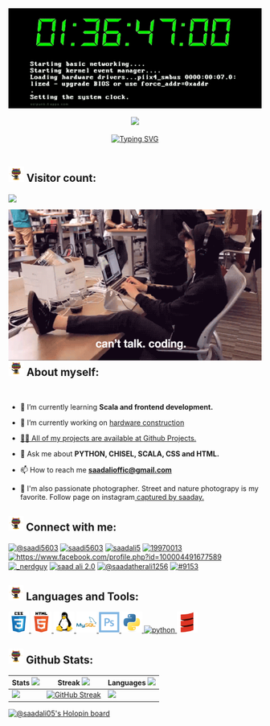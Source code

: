 <img src='https://github.com/saadali05/gif_for_github/blob/main/335f6d0c74c29626008bae58feb98808.gif' height="199" width="1000"/>

<a href="https://linkedin.com/in/saadali5" target="_blank">
<p align="center">
  <img src="https://capsule-render.vercel.app/api?type=waving&color=gradient&text=Hi👋%20Saad%20Ather%20Ali%20Here&fontSize=31&height=120&width=100%&section=header"/>
</p></a>

<div align='center'>
<a href="https://github.com/samadpls/Islamic-qoutes"><img  align="center" src="https://readme-typing-svg.demolab.com?font=Fira+Code&size=16&pause=1000&color=F7F7F7&width=470&lines=SOFTWARE+ENGINEER+%7C+PYTHON+%7C+CHISEL+%7C+HTML+%26+CSS+%7C" alt="Typing SVG" />
</a></div><br>

<h2 align="left"> <img src='https://github.com/samadpls/samadpls/blob/main/.github/workflows/cartoon1.gif' height=31/> Visitor count: </h2> 

<p> <img src="https://profile-counter.glitch.me/saadali05/count.svg" align="center"/> </p>

 <a>
<img align='right' src='https://github.com/saadali05/gif_for_github/blob/main/coding.gif' widht=100 height=300 alt='Saad_Gifs'></a>


<h2 align="left"><img src='https://github.com/saadali05/gif_for_github/blob/main/daftpunktocat-guy.gif' height="31"> About myself:</h2><br>

<p align='left'>

* 🌱 I’m currently learning **Scala and frontend development.**
  
* 🔭 I’m currently working on <a href='https://github.com/saadali05/CHISEL-LABS'>hardware construction

* 👨‍💻 All of my projects are available at <a href = "https://github.com/saadali05?tab=repositories" > Github Projects. </a>

* 💬 Ask me about **PYTHON, CHISEL, SCALA, CSS and HTML.**

* 📫 How to reach me **saadalioffic@gmail.com**

* 📸 I'm also passionate photographer. Street and nature photograpy is my favorite. Follow page on instagram<a href="https://www.instagram.com/captured_by_saaday/" target="blank"> captured by saaday. </a> 
</p>

<h2 align="left"><img src='https://github.com/saadali05/gif_for_github/blob/main/daftpunktocat-guy.gif' height=30/> Connect with me:</h2>
<p align="left">
<a href="https://dev.to/@saadi5603" target="blank"><img align="center" src="https://raw.githubusercontent.com/rahuldkjain/github-profile-readme-generator/master/src/images/icons/Social/devto.svg" alt="@saadi5603" height="30" width="40" /></a>
<a href="https://twitter.com/saadi5603" target="blank"><img align="center" src="https://raw.githubusercontent.com/rahuldkjain/github-profile-readme-generator/master/src/images/icons/Social/twitter.svg" alt="saadi5603" height="30" width="40" /></a>
<a href="https://linkedin.com/in/saadali5" target="blank"><img align="center" src="https://raw.githubusercontent.com/rahuldkjain/github-profile-readme-generator/master/src/images/icons/Social/linked-in-alt.svg" alt="saadali5" height="30" width="40" /></a>
<a href="https://stackoverflow.com/users/19970013" target="blank"><img align="center" src="https://raw.githubusercontent.com/rahuldkjain/github-profile-readme-generator/master/src/images/icons/Social/stack-overflow.svg" alt="19970013" height="30" width="40" /></a>
<a href="https://www.facebook.com/people/Saad-Ali/100004491677589/" target="blank"><img align="center" src="https://raw.githubusercontent.com/rahuldkjain/github-profile-readme-generator/master/src/images/icons/Social/facebook.svg" alt="https://www.facebook.com/profile.php?id=100004491677589" height="30" width="40" /></a>
<a href="https://instagram.com/_nerdguy" target="blank"><img align="center" src="https://raw.githubusercontent.com/rahuldkjain/github-profile-readme-generator/master/src/images/icons/Social/instagram.svg" alt="_nerdguy" height="30" width="40" /></a>
<a href="https://www.youtube.com/channel/UC3p7SV8KwL18fOTiAyqG3xw" target="blank"><img align="center" src="https://raw.githubusercontent.com/rahuldkjain/github-profile-readme-generator/master/src/images/icons/Social/youtube.svg" alt="saad ali 2.0" height="30" width="40" /></a>
<a href="https://www.hackerrank.com/@saadatherali1256" target="blank"><img align="center" src="https://raw.githubusercontent.com/rahuldkjain/github-profile-readme-generator/master/src/images/icons/Social/hackerrank.svg" alt="@saadatherali1256" height="30" width="40" /></a>
<a href="https://discord.gg/AVUCvJx9" target="blank"><img align="center" src="https://raw.githubusercontent.com/rahuldkjain/github-profile-readme-generator/master/src/images/icons/Social/discord.svg" alt="#9153" height="30" width="40" /></a>
</p>


<h2 align="left"><img src='https://github.com/saadali05/gif_for_github/blob/main/daftpunktocat-guy.gif' height=30/> Languages and Tools:</h2>
<p align="left"> 
  <a href="https://www.w3schools.com/css/" target="_blank" rel="noreferrer"> <img src="https://raw.githubusercontent.com/devicons/devicon/master/icons/css3/css3-original-wordmark.svg" alt="css3" width="41" height="41"/> </a>
  <a href="https://www.w3.org/html/" target="_blank" rel="noreferrer"> <img src="https://raw.githubusercontent.com/devicons/devicon/master/icons/html5/html5-original-wordmark.svg" alt="html5" width="41" height="41"/> </a> 
  <a href="https://www.linux.org/" target="_blank" rel="noreferrer"> <img src="https://raw.githubusercontent.com/devicons/devicon/master/icons/linux/linux-original.svg" alt="linux" width="41" height="41"/> </a> 
  <a href="https://www.mysql.com/" target="_blank" rel="noreferrer"> <img src="https://raw.githubusercontent.com/devicons/devicon/master/icons/mysql/mysql-original-wordmark.svg" alt="mysql" width="41" height="41"/> </a>
  <a href="https://www.photoshop.com/en" target="_blank" rel="noreferrer"> <img src="https://raw.githubusercontent.com/devicons/devicon/master/icons/photoshop/photoshop-line.svg" alt="photoshop" width="41" height="41"/> </a> 
  <a href="https://www.python.org" target="_blank" rel="noreferrer"> <img src="https://raw.githubusercontent.com/devicons/devicon/master/icons/python/python-original.svg" alt="python" width="41" height="41"/> </a> 
  <a href="https://www.figma.com/" target="_blank" rel="noreferrer"> <img src="https://upload.wikimedia.org/wikipedia/commons/3/33/Figma-logo.svg" alt="python" width="41" height="41"/> </a> 
  <a href="https://www.scala-lang.org" target="_blank" rel="noreferrer"> <img src="https://raw.githubusercontent.com/devicons/devicon/master/icons/scala/scala-original.svg" alt="scala" width="41" height="41"/> </a> </p>

<h2 align="left"> <img src='https://github.com/saadali05/gif_for_github/blob/main/daftpunktocat-guy.gif' height=30/> Github Stats: </h2> 

|Stats <img src='.github/workflows/cartoon1.gif' height=20/>|Streak <img src='.github/workflows/cartoon1.gif' height=20/>|Languages <img src='.github/workflows/cartoon1.gif' height=20/>
|---|---|---|
|[![](http://github-profile-summary-cards.vercel.app/api/cards/stats?username=saadali05&theme=gruvbox)](https://github.com/saadali05/)|[![GitHub Streak](https://streak-stats.demolab.com?user=saadali05&theme=gruvbox&hide_border=true&border_radius=32&date_format=j%20M%5B%20Y%5D&ring=888888)](https://github.com/saadali05/)|[![](http://github-profile-summary-cards.vercel.app/api/cards/repos-per-language?username=saadali05&theme=gruvbox)](https://github.com/saadali05/)|

[![@saadali05's Holopin board](https://holopin.me/saadali05)](https://holopin.io/@saadali05)
